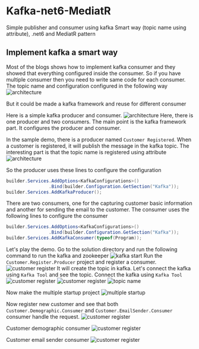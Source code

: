 # Kafka-net6-MediatR
Simple publisher and consumer using kafka Smart way (topic name using attribute), .net6 and MediatR pattern

## Implement kafka a smart way
Most of the blogs shows how to implement kafka consumer and they showed that everything configured inside the consumer. So if you have multiple consumer then you need to write same code for each consumer. The topic name and configuration configured in the following way
![architecture](https://github.com/AsadKazi/Kafka-net6-MediatR/blob/master/docs/hard-coded-way.png?raw=true)

 But it could be made a kafka framework and reuse for different consumer

Here is a simple kafka producer and consumer.
![architecture](https://github.com/AsadKazi/Kafka-net6-MediatR/blob/master/docs/architecture.png?raw=true)
 Here, there is one producer and two consumers. The main point is the kafka framework part. It configures the producer and consumer. 

 In the sample demo, there is a producer named `Customer Registered`. When a customer is registered, it will publish the message in the kafka topic. The interesting part is that the topic name is registered using attribute
 ![architecture](https://github.com/AsadKazi/Kafka-net6-MediatR/blob/master/docs/topic-name-using-attribute.png?raw=true)
  
 So the producer uses these lines to configure the configuration

```csharp
builder.Services.AddOptions<KafkaConfigurations>()
                .Bind(builder.Configuration.GetSection("Kafka"));
builder.Services.AddKafkaProducer();
```

There are two consumers, one for the capturing customer basic information and another for sending the email to the customer.
The consumer uses the following lines to configure the consumer
```csharp
builder.Services.AddOptions<KafkaConfigurations>()
                .Bind(builder.Configuration.GetSection("Kafka"));
builder.Services.AddKafkaConsumer(typeof(Program));
```
Let's play the demo.
Go to the solution directory and run the following command to run the kafka and zookeeper
![kafka start](https://github.com/AsadKazi/Kafka-net6-MediatR/blob/master/docs/kafka-start.PNG?raw=true)
Run the `Customer.Register.Producer` project and register a consumer.
![customer register](https://github.com/AsadKazi/Kafka-net6-MediatR/blob/master/docs/generate-topic.PNG?raw=true)
It will create the topic in kafka. Let's connect the kafka using `Kafka Tool` and see the topic.
Connect the kafka using `Kafka Tool`
![customer register](https://github.com/AsadKazi/Kafka-net6-MediatR/blob/master/docs/kafka-tool-connection1.PNG?raw=true)
![customer register](https://github.com/AsadKazi/Kafka-net6-MediatR/blob/master/docs/kafka-tool-connection2.PNG?raw=true)
![topic name](https://github.com/AsadKazi/Kafka-net6-MediatR/blob/master/docs/kafka-tool-topic.PNG?raw=true)

Now make the multiple startup project
![multiple startup](https://github.com/AsadKazi/Kafka-net6-MediatR/blob/master/docs/multiproject-start.PNG?raw=true)

Now register new customer and see that both `Customer.Demographic.Consumer` and `Customer.EmailSender.Consumer` consumer handle the request.
![customer register](https://github.com/AsadKazi/Kafka-net6-MediatR/blob/master/docs/customer-register.PNG?raw=true)

Customer demographic consumer
![customer register](https://github.com/AsadKazi/Kafka-net6-MediatR/blob/master/docs/customer-demographic-consumer.png?raw=true)

Customer email sender consumer
![customer register](https://github.com/AsadKazi/Kafka-net6-MediatR/blob/master/docs/customer-email-consumer.png?raw=true)
